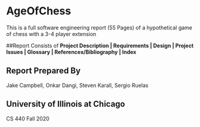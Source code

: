 # AgeOfChess
This is a full software engineering report (55 Pages) of a hypothetical game of chess with a 3-4 player extension

##Report Consists of
<b> Project Description | Requirements | Design | Project Issues | Glossary | References/Bibliography | Index </b>

## Report Prepared By
Jake Campbell, Onkar Dangi, Steven Karall, Sergio Ruelas

## University of Illinois at Chicago
CS 440 Fall 2020
